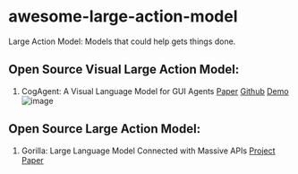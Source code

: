 # awesome-large-action-model
Large Action Model: Models that could help gets things done.

Open Source Visual Large Action Model:
------------------
1. CogAgent: A Visual Language Model for GUI Agents [Paper](https://arxiv.org/abs/2312.08914) [Github](https://github.com/THUDM/CogVLM) [Demo](http://36.103.203.44:7861/)
![image](https://github.com/tjtanaa/awesome-large-action-model/assets/29171856/8377c46d-8280-4151-bc1b-c65cb894e305)

Open Source Large Action Model:
------------------
1. Gorilla: Large Language Model Connected with Massive APIs [Project](https://gorilla.cs.berkeley.edu/blogs/4_open_functions.html) [Paper](https://github.com/ShishirPatil/gorilla/tree/main/openfunctions)
